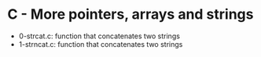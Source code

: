 # C - More pointers, arrays and strings
* 0-strcat.c: function that concatenates two strings
* 1-strncat.c: function that concatenates two strings
